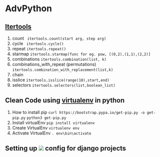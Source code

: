 # AdvPython

## [Itertools](https://www.youtube.com/watch?v=Qu3dThVy6KQ)
1. count ``` itertools.count(start arg, step arg)```
2. cycle ``` itertools.cycle()```
3. repeat ```itertools.repeat()```
4. starmap ```itertools.starmap(func for eg. pow, [(0,2),(1,1),(2,2)]```
5. combinations ```itertools.combination(list, k)```
6. combinations_with_repeat (permutations) ```itertools.combination_with_replacement(list,k)```
7. chain
8. isslice ```itertools.isslice(range(10),start,end)```
9. selectors ```itertools.selectors(list,boolean_list)```

## Clean Code using [virtualenv](https://drive.google.com/file/d/1mDxSIwOwrXuMxydZ_huK8jiJJl4eQixG/view?usp=sharing) in python

1. How to install pip
```curl https://bootstrap.pypa.io/get-pip.py -o get-pip.py```
```python3 get-pip.py```
2. Install virtualEnv
```pip install virtualenv```
3. Create VirtualEnv
```virtualenv env```
4. Activate VirtualEnv
```. env\bin\activate```

## Setting up ![](DockerFile) config for django projects
